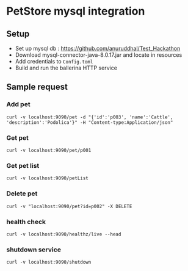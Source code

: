 # PetStore mysql integration

## Setup

- Set up mysql db : https://github.com/anuruddhal/Test_Hackathon
- Download mysql-connector-java-8.0.17.jar and locate in resources
- Add credentials to `Config.toml`
- Build and run the ballerina HTTP service

## Sample request

### Add pet
`curl -v localhost:9090/pet -d "{'id':'p003', 'name':'Cattle', 'description':'Podolica'}" -H "Content-type:Application/json"`

### Get pet
`curl -v localhost:9090/pet/p001`

### Get pet list
`curl -v localhost:9090/petList`

### Delete pet
`curl -v "localhost:9090/pet?id=p002" -X DELETE`

### health check
`curl -v localhost:9090/healthz/live --head`

### shutdown service
`curl -v localhost:9090/shutdown`
